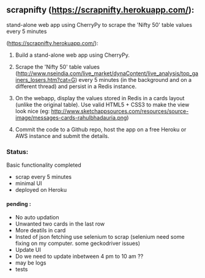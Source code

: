 ## scrapnifty  (https://scrapnifty.herokuapp.com/): 

stand-alone web app using CherryPy to scrape the 'Nifty 50' table values every 5 minutes

(https://scrapnifty.herokuapp.com/): 

1) Build a stand-alone web app using CherryPy.


2) Scrape the 'Nifty 50' table values (http://www.nseindia.com/live_market/dynaContent/live_analysis/top_gainers_losers.htm?cat=G) every 5 minutes (in the background and on a different thread) and persist in a Redis instance.

3) On the webapp, display the values stored in Redis in a cards layout (unlike the original table). Use valid HTML5 + CSS3 to make the view look nice (eg: http://www.sketchappsources.com/resources/source-image/messages-cards-rahulbhadauria.png)

4) Commit the code to a Github repo, host the app on a free Heroku or AWS instance and submit the details.



### Status:

Basic functionality completed

* scrap every 5 minutes
* minimal UI
* deployed on Heroku



#### pending :

* No auto updation
* Unwanted two cards in the last row
* More deatils in card
* Insted of json fetching use selenium to scrap (selenium need some fixing on my computer. some geckodriver issues)
* Update UI
* Do we need to update inbetween 4 pm to 10 am ??
* may be logs
* tests
 